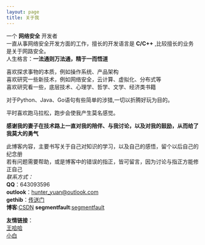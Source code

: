 ```yaml
---
layout: page
title: 关于我 
---
```


一个 **网络安全** 开发者    
一直从事网络安全开发方面的工作，擅长的开发语言是 **C/C++** ,比较擅长的业务是关于网路安全。    
人生格言：**一法通则万法通，精于一而悟道**    

喜欢探求事物的本质，例如操作系统、产品架构    
喜欢研究一些新技术，例如网络安全，云计算、虚拟化、分布式等    
喜欢研究看一些，底层技术、心理学、哲学、文学、经济类书籍    

<p>       
对于Python、Java、Go语句有些简单的涉猎,一切以折腾好玩为目的。    
</p>

<p>
平时喜欢跑马拉松，跑步会使我产生莫名感觉。               
</p>

**感谢我的妻子在技术路上一直对我的陪伴、与我讨论，以及对我的鼓励，从而给了我莫大的勇气**    

此博客内容，主要书写关于自己对知识的学习，以及自己的感悟，留个以后自己的纪念册    
若有问题需要帮助，或是博客中的错误的指正，皆可留言，因为讨论与指正方能修正自己    
*联系方式：*    
**QQ**：643093596    
**outlook**：hunter_yuan@outlook.com    
**gethib**：[传送门](https://github.com/clodfisher)    
**博客**:[CSDN](http://blog.csdn.net/tao546377318) 
**segmentfault**:[segmentfault](https://segmentfault.com/u/hunteryuan)     

**友情链接**：    
[王哈哈](http://am4zing.me/)          
[小白](http://haoxiaohui.xyz/)     

